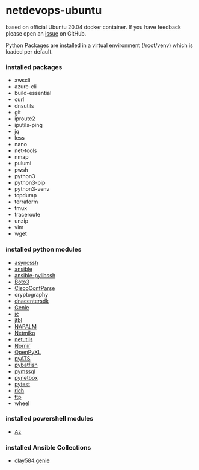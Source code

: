 # netdevops-ubuntu
based on official Ubuntu 20.04 docker container.
If you have feedback please open an [issue](https://github.com/michaelklose/netdevops-ubuntu/issues) on GitHub.

Python Packages are installed in a virtual environment (/root/venv) which is loaded per default.

### installed packages
* awscli
* azure-cli
* build-essential
* curl
* dnsutils
* git
* iproute2
* iputils-ping
* jq
* less
* nano
* net-tools
* nmap
* pulumi
* pwsh
* python3
* python3-pip
* python3-venv
* tcpdump
* terraform
* tmux
* traceroute
* unzip
* vim
* wget

### installed python modules
* [asyncssh](https://github.com/ronf/asyncssh)
* [ansible](https://www.ansible.com)
* [ansible-pylibssh](https://ansible-pylibssh.readthedocs.io/en/latest/)
* [Boto3](https://github.com/boto/boto3)
* [CiscoConfParse](http://pennington.net/py/ciscoconfparse/)
* cryptography
* [dnacentersdk](https://dnacentersdk.readthedocs.io/en/latest/)
* [Genie](https://pubhub.devnetcloud.com/media/genie-feature-browser/docs/#/)
* [jc](https://github.com/kellyjonbrazil/jc)
* [jtbl](https://github.com/kellyjonbrazil/jtbl)
* [NAPALM](https://napalm-automation.net)
* [Netmiko](https://pynet.twb-tech.com/blog/automation/netmiko.html)
* [netutils](https://github.com/networktocode/netutils)
* [Nornir](https://github.com/nornir-automation/nornir)
* [OpenPyXL](https://openpyxl.readthedocs.io/en/stable/)
* [pyATS](https://developer.cisco.com/pyats/)
* [pybatfish](https://pybatfish.readthedocs.io/en/latest/)
* [pymssql](https://github.com/pymssql/pymssql)
* [pynetbox](https://github.com/digitalocean/pynetbox)
* [pytest](https://github.com/pytest-dev/pytest)
* [rich](https://github.com/willmcgugan/rich)
* [ttp](https://github.com/dmulyalin/ttp)
* wheel

### installed powershell modules
* [Az](https://github.com/Azure/azure-powershell)

### installed Ansible Collections
* [clay584.genie](https://galaxy.ansible.com/clay584/genie)
